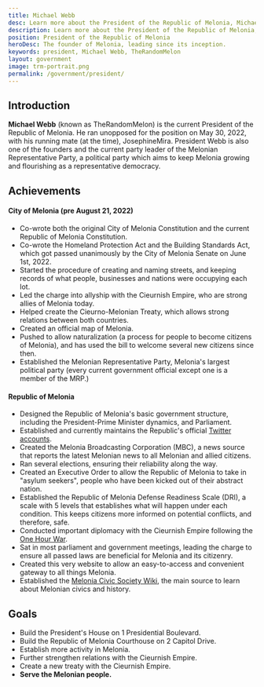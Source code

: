 ```yaml
---
title: Michael Webb
desc: Learn more about the President of the Republic of Melonia, Michael Webb.
description: Learn more about the President of the Republic of Melonia, Michael Webb.
position: President of the Republic of Melonia
heroDesc: The founder of Melonia, leading since its inception.
keywords: president, Michael Webb, TheRandomMelon
layout: government
image: trm-portrait.png
permalink: /government/president/
---
```


## Introduction
**Michael Webb** (known as TheRandomMelon) is the current President of the Republic of Melonia. He ran unopposed for the position on May 30, 2022, with his running mate (at the time), JosephineMira. President Webb is also one of the founders and the current party leader of the Melonian Representative Party, a political party which aims to keep Melonia growing and flourishing as a representative democracy.

## Achievements

#### City of Melonia (pre August 21, 2022)
- Co-wrote both the original City of Melonia Constitution and the current Republic of Melonia Constitution.
- Co-wrote the Homeland Protection Act and the Building Standards Act, which got passed unanimously by the City of Melonia Senate on June 1st, 2022.
- Started the procedure of creating and naming streets, and keeping records of what people, businesses and nations were occupying each lot.
- Led the charge into allyship with the Cieurnish Empire, who are strong allies of Melonia today.
- Helped create the Cieurno-Melonian Treaty, which allows strong relations between both countries.
- Created an official map of Melonia.
- Pushed to allow naturalization (a process for people to become citizens of Melonia), and has used the bill to welcome several new citizens since then.
- Established the Melonian Representative Party, Melonia's largest political party (every current government official except one is a member of the MRP.)

#### Republic of Melonia
- Designed the Republic of Melonia's basic government structure, including the President-Prime Minister dynamics, and Parliament.
- Established and currently maintains the Republic's official [Twitter accounts](https://twitter.com/MeloniaGov).
- Created the Melonia Broadcasting Corporation (MBC), a news source that reports the latest Melonian news to all Melonian and allied citizens.
- Ran several elections, ensuring their reliability along the way.
- Created an Executive Order to allow the Republic of Melonia to take in "asylum seekers", people who have been kicked out of their abstract nation.
- Established the Republic of Melonia Defense Readiness Scale (DRI), a scale with 5 levels that establishes what will happen under each condition. This keeps citizens more informed on potential conflicts, and therefore, safe.
- Conducted important diplomacy with the Cieurnish Empire following the [One Hour War](https://wiki.melonia.xyz/history/one-year-war).
- Sat in most parliament and government meetings, leading the charge to ensure all passed laws are beneficial for Melonia and its citizenry.
- Created this very website to allow an easy-to-access and convenient gateway to all things Melonia.
- Established the [Melonia Civic Society Wiki](https://wiki.melonia.xyz), the main source to learn about Melonian civics and history.

## Goals
- Build the President's House on 1 Presidential Boulevard.
- Build the Republic of Melonia Courthouse on 2 Capitol Drive.
- Establish more activity in Melonia.
- Further strengthen relations with the Cieurnish Empire.
- Create a new treaty with the Cieurnish Empire.
- **Serve the Melonian people.**